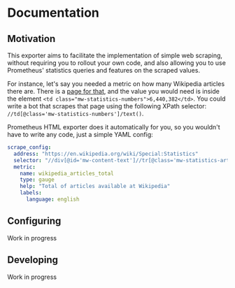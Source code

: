 # Documentation

## Motivation
This exporter aims to facilitate the implementation of simple web scraping, without requiring you to rollout your own code, and also allowing you to use Prometheus' statistics queries and features on the scraped values.

For instance, let's say you needed a metric on how many Wikipedia articles there are. There is a [page for that](https://en.wikipedia.org/wiki/Special:Statistics), and the value you would need is inside the element `<td class="mw-statistics-numbers">6,440,382</td>`. You could write a bot that scrapes that page using the following XPath selector: `//td[@class='mw-statistics-numbers']/text()`.

Prometheus HTML exporter does it automatically for you, so you wouldn't have to write any code, just a simple YAML config:

```yaml
scrape_config:
  address: "https://en.wikipedia.org/wiki/Special:Statistics"
  selector: "//div[@id='mw-content-text']//tr[@class='mw-statistics-articles']/td[@class='mw-statistics-numbers']/text()"
  metric:
    name: wikipedia_articles_total
    type: gauge
    help: "Total of articles available at Wikipedia"
    labels:
      language: english
```

## Configuring
Work in progress

## Developing
Work in progress
